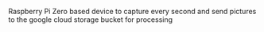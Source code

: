 Raspberry Pi Zero based device to capture every second and send pictures to the google cloud storage bucket for processing
